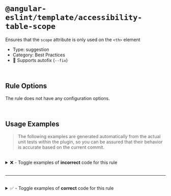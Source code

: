 <!--

  DO NOT EDIT.

  This markdown file was autogenerated using a mixture of the following files as the source of truth for its data:
  - ../../src/rules/accessibility-table-scope.ts
  - ../../tests/rules/accessibility-table-scope/cases.ts

  In order to update this file, it is therefore those files which need to be updated, as well as potentially the generator script:
  - ../../../../tools/scripts/generate-rule-docs.ts

-->

<br>

# `@angular-eslint/template/accessibility-table-scope`

Ensures that the `scope` attribute is only used on the `<th>` element

- Type: suggestion
- Category: Best Practices
- 🔧 Supports autofix (`--fix`)

<br>

## Rule Options

The rule does not have any configuration options.

<br>

## Usage Examples

> The following examples are generated automatically from the actual unit tests within the plugin, so you can be assured that their behavior is accurate based on the current commit.

<br>

<details>
<summary>❌ - Toggle examples of <strong>incorrect</strong> code for this rule</summary>

<br>

#### Default Config

```json
{
  "rules": {
    "@angular-eslint/template/accessibility-table-scope": [
      "error"
    ]
  }
}
```

<br>

#### ❌ Invalid Code

```html
{{ test }}<div scope></div>
               ~~~~~
```

<br>

---

<br>

#### Default Config

```json
{
  "rules": {
    "@angular-eslint/template/accessibility-table-scope": [
      "error"
    ]
  }
}
```

<br>

#### ❌ Invalid Code

```html
<div [attr.scope]="scope"></div><p></p>
     ~~~~~~~~~~~~~~~~~~~~
```

</details>

<br>

---

<br>

<details>
<summary>✅ - Toggle examples of <strong>correct</strong> code for this rule</summary>

<br>

#### Default Config

```json
{
  "rules": {
    "@angular-eslint/template/accessibility-table-scope": [
      "error"
    ]
  }
}
```

<br>

#### ✅ Valid Code

```html
<th></th>
```

<br>

---

<br>

#### Default Config

```json
{
  "rules": {
    "@angular-eslint/template/accessibility-table-scope": [
      "error"
    ]
  }
}
```

<br>

#### ✅ Valid Code

```html
<th scope="col"></th>
```

<br>

---

<br>

#### Default Config

```json
{
  "rules": {
    "@angular-eslint/template/accessibility-table-scope": [
      "error"
    ]
  }
}
```

<br>

#### ✅ Valid Code

```html
<th [scope]="'col'"></th>
```

<br>

---

<br>

#### Default Config

```json
{
  "rules": {
    "@angular-eslint/template/accessibility-table-scope": [
      "error"
    ]
  }
}
```

<br>

#### ✅ Valid Code

```html
<th [attr.scope]="scope"></th>
```

<br>

---

<br>

#### Default Config

```json
{
  "rules": {
    "@angular-eslint/template/accessibility-table-scope": [
      "error"
    ]
  }
}
```

<br>

#### ✅ Valid Code

```html
<div Scope="col"></div>
```

<br>

---

<br>

#### Default Config

```json
{
  "rules": {
    "@angular-eslint/template/accessibility-table-scope": [
      "error"
    ]
  }
}
```

<br>

#### ✅ Valid Code

```html
<button [appscope]="col"></button>
```

<br>

---

<br>

#### Default Config

```json
{
  "rules": {
    "@angular-eslint/template/accessibility-table-scope": [
      "error"
    ]
  }
}
```

<br>

#### ✅ Valid Code

```html
<app-table scope></app-table>
```

<br>

---

<br>

#### Default Config

```json
{
  "rules": {
    "@angular-eslint/template/accessibility-table-scope": [
      "error"
    ]
  }
}
```

<br>

#### ✅ Valid Code

```html
<app-row [scope]="row"></app-row>
```

</details>

<br>
